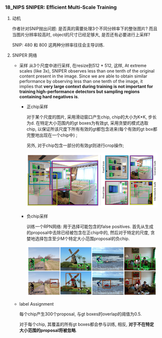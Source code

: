 ### 18_NIPS SNIPER: Efficient Multi-Scale Training

1. 动机

   作者针对SNIP抛出问题: 是否真的需要处理3个不同分辨率下的整张图片? 而且当图片分辨率较高时, object的尺寸已经足够大, 是否还有必要进行上采样?

   SNIP: 480 和 800 这两种分辨率往往会主导训练.

2. SNIPER 网络
   - 采样
     从3个尺度中进行采样, 在resize到512 * 512, 这样,  At extreme scales (like 3x), SNIPER observes less than one tenth of the original content present in the image.
     Since we are able to obtain similar performance by observing less than one tenth of the image, it implies that **very large context during training is not important for training high-performance detectors but sampling regions containing hard negatives is**.
     
     - 正chip采样
   
       对于某个尺度的图片, 采用滑动窗口产生chip, chip的大小为K*K,  步长为d. 在特定大小范围内的gt boxes为有效gt, 采用贪婪的模式选取chip, 以保证所该尺度下所有有效的gt都包含进来(每个有效的gt box都完整地出现在一个chip中) ; 
       
       另外, 对于chip包含一部分的有效gt则进行crop操作;
       
       ![image-20200826102354069](images/image-20200826102354069.png)
       
     - 负chip采样
     
       训练一个RPN网络: 用于选择可能包含的false positives. 首先从生成的proposal中去除已经被包含在正chip中的, 然后对于特定的尺度, 贪婪地选择包含至少M个特定大小范围proposal的负chip.
       
       ![image-20200826102652272](images/image-20200826102652272.png)
     
   - label Assignment
     
     每个chip产生300个proposal, 与gt boxes的overlap的阈值为0.5.
     
     对于每个chip, 其覆盖的所有gt boxes都会参与训练, 相反, **对于不在特定大小范围的proposal将被忽略**. 
     
     